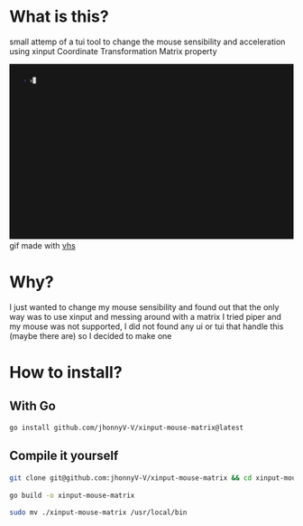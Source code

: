 # What is this?
small attemp of a tui tool to change the mouse sensibility and acceleration using xinput Coordinate Transformation Matrix property

![example](./demo.gif)
gif made with [vhs](https://github.com/charmbracelet/vhs/)

# Why?
I just wanted to change my mouse sensibility and found out that the only way was to use xinput and messing around with a matrix
I tried piper and my mouse was not supported, I did not found any ui or tui that handle this (maybe there are) so I decided to make one

# How to install?

## With Go
```bash
go install github.com/jhonnyV-V/xinput-mouse-matrix@latest
```

## Compile it yourself

```bash
git clone git@github.com:jhonnyV-V/xinput-mouse-matrix && cd xinput-mouse-matrix
```
```bash
go build -o xinput-mouse-matrix
```
```bash
sudo mv ./xinput-mouse-matrix /usr/local/bin
```
